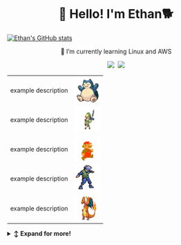 <!-- Title -->
<h1 align="center" title="...and I'm happy to see you here :)">👋 Hello! I'm Ethan🐕</h1>

[![Ethan's GitHub stats](https://github-readme-stats.vercel.app/api?username=i-am-ethan)](https://github.com/anuraghazra/github-readme-stats)

<p align="center">🌱 I’m currently learning Linux and AWS</p>

<!-- Socials -->
<p align="center">
   <kbd>
  <a href="https://twitter.com/e_san_desuyo" title="Twitter - @e_san_desuyo"><img src="https://img.shields.io/badge/-@e_san_desuyo-00acee?style=flat&logo=Twitter&logoColor=white" /></a>
      <a href="https://github.com/i-am-ethan" title="GitHub - @i-am-ethan"><img src="https://img.shields.io/badge/-ethan's github-3a3a3a?style=flat&logo=GitHub&logoColor=white" /></a>
  </kbd>
</p>


<table>
    <tr>
        <td>example description</td>
        <td><img alt="GIF" src="https://github.com/keshav-k3/mygifs/blob/4cdf4e350df020dbd4be137eb9867992ed439465/gitgifs/snorlax.gif" height="60vw" width="60vw" /></td>
    </tr>
    <tr>
        <td>example description</td>
        <td><img alt="GIF" src="https://github.com/keshav-k3/mygifs/blob/4cdf4e350df020dbd4be137eb9867992ed439465/gitgifs/zelda.gif" height="60vw" width="60vw" /></td>
    </tr>
    <tr>
        <td>example description</td>
        <td><img alt="GIF" src="https://github.com/keshav-k3/mygifs/blob/4cdf4e350df020dbd4be137eb9867992ed439465/gitgifs/mario1.gif" height="60vw" width="60vw" /></td>
    </tr>
    <tr>
        <td>example description</td>
        <td><img alt="GIF" src="https://github.com/keshav-k3/mygifs/blob/4cdf4e350df020dbd4be137eb9867992ed439465/gitgifs/kakashi.gif" height="60vw" width="60vw" /></td>
    </tr>
    <tr>
        <td>example description</td>
        <td><img alt="GIF" src="https://github.com/keshav-k3/mygifs/blob/4cdf4e350df020dbd4be137eb9867992ed439465/gitgifs/charizard.gif" height="60vw" width="60vw" /></td>
    </tr>
</table>

<!-- Outer collapsible -->  

<details>
  <summary><b>↕️ Expand for more!</b></summary>
  <br>

  <!--   github stats  -->
  <details>
  <summary><b>Github stats</b></summary>
  
  <a href="https://twitter.com/e_san_desuyo">
    <img align="left" src=https://github-readme-stats-sigma-five.vercel.app/api?username=i-am-ethan&count_private=true&show_icons=true&theme=nightowl />
  </a>
   
  </details>

 
</details>

</details>
 

